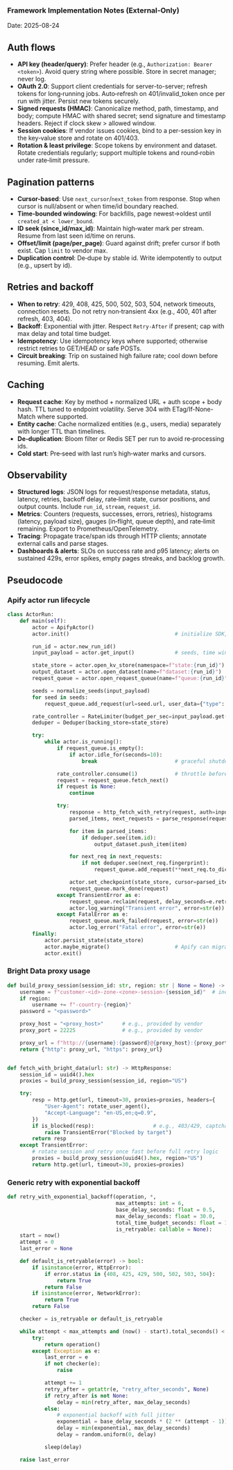 ### Framework Implementation Notes (External‑Only)

Date: 2025-08-24

## Auth flows
- **API key (header/query)**: Prefer header (e.g., `Authorization: Bearer <token>`). Avoid query string where possible. Store in secret manager; never log.
- **OAuth 2.0**: Support client credentials for server-to-server; refresh tokens for long‑running jobs. Auto‑refresh on 401/invalid_token once per run with jitter. Persist new tokens securely.
- **Signed requests (HMAC)**: Canonicalize method, path, timestamp, and body; compute HMAC with shared secret; send signature and timestamp headers. Reject if clock skew > allowed window.
- **Session cookies**: If vendor issues cookies, bind to a per-session key in the key‑value store and rotate on 401/403.
- **Rotation & least privilege**: Scope tokens by environment and dataset. Rotate credentials regularly; support multiple tokens and round‑robin under rate‑limit pressure.

## Pagination patterns
- **Cursor-based**: Use `next_cursor`/`next_token` from response. Stop when cursor is null/absent or when time/id boundary reached.
- **Time-bounded windowing**: For backfills, page newest→oldest until `created_at < lower_bound`.
- **ID seek (since_id/max_id)**: Maintain high‑water mark per stream. Resume from last seen id/time on reruns.
- **Offset/limit (page/per_page)**: Guard against drift; prefer cursor if both exist. Cap `limit` to vendor max.
- **Duplication control**: De‑dupe by stable id. Write idempotently to output (e.g., upsert by id).

## Retries and backoff
- **When to retry**: 429, 408, 425, 500, 502, 503, 504, network timeouts, connection resets. Do not retry non‑transient 4xx (e.g., 400, 401 after refresh, 403, 404).
- **Backoff**: Exponential with jitter. Respect `Retry-After` if present; cap with max delay and total time budget.
- **Idempotency**: Use idempotency keys where supported; otherwise restrict retries to GET/HEAD or safe POSTs.
- **Circuit breaking**: Trip on sustained high failure rate; cool down before resuming. Emit alerts.

## Caching
- **Request cache**: Key by method + normalized URL + auth scope + body hash. TTL tuned to endpoint volatility. Serve 304 with ETag/If-None-Match where supported.
- **Entity cache**: Cache normalized entities (e.g., users, media) separately with longer TTL than timelines.
- **De‑duplication**: Bloom filter or Redis SET per run to avoid re‑processing ids.
- **Cold start**: Pre‑seed with last run’s high‑water marks and cursors.

## Observability
- **Structured logs**: JSON logs for request/response metadata, status, latency, retries, backoff delay, rate‑limit state, cursor positions, and output counts. Include `run_id`, `stream`, `request_id`.
- **Metrics**: Counters (requests, successes, errors, retries), histograms (latency, payload size), gauges (in‑flight, queue depth), and rate‑limit remaining. Export to Prometheus/OpenTelemetry.
- **Tracing**: Propagate trace/span ids through HTTP clients; annotate external calls and parse stages.
- **Dashboards & alerts**: SLOs on success rate and p95 latency; alerts on sustained 429s, error spikes, empty pages streaks, and backlog growth.

## Pseudocode

### Apify actor run lifecycle
```python
class ActorRun:
    def main(self):
        actor = ApifyActor()
        actor.init()                                  # initialize SDK, logging, kv-store, dataset

        run_id = actor.new_run_id()
        input_payload = actor.get_input()             # seeds, time window, auth, feature flags

        state_store = actor.open_kv_store(namespace=f"state:{run_id}")
        output_dataset = actor.open_dataset(name=f"dataset:{run_id}")
        request_queue = actor.open_request_queue(name=f"queue:{run_id}")

        seeds = normalize_seeds(input_payload)
        for seed in seeds:
            request_queue.add_request(url=seed.url, user_data={"type": seed.type})

        rate_controller = RateLimiter(budget_per_sec=input_payload.get("rps", 5))
        deduper = Deduper(backing_store=state_store)

        try:
            while actor.is_running():
                if request_queue.is_empty():
                    if actor.idle_for(seconds=10):
                        break                         # graceful shutdown when work is done

                rate_controller.consume(1)            # throttle before taking a request
                request = request_queue.fetch_next()
                if request is None:
                    continue

                try:
                    response = http_fetch_with_retry(request, auth=input_payload.auth)
                    parsed_items, next_requests = parse_response(request, response)

                    for item in parsed_items:
                        if deduper.see(item.id):
                            output_dataset.push_item(item)

                    for next_req in next_requests:
                        if not deduper.see(next_req.fingerprint):
                            request_queue.add_request(**next_req.to_dict())

                    actor.set_checkpoint(state_store, cursor=parsed_items.last_cursor)
                    request_queue.mark_done(request)
                except TransientError as e:
                    request_queue.reclaim(request, delay_seconds=e.retry_after or 10)
                    actor.log_warning("Transient error", error=str(e))
                except FatalError as e:
                    request_queue.mark_failed(request, error=str(e))
                    actor.log_error("Fatal error", error=str(e))
        finally:
            actor.persist_state(state_store)
            actor.maybe_migrate()                     # Apify can migrate actors across workers
            actor.exit()
```

### Bright Data proxy usage
```python
def build_proxy_session(session_id: str, region: str | None = None) -> dict:
    username = f"customer-<id>-zone-<zone>-session-{session_id}"  # include session pinning
    if region:
        username += f"-country-{region}"
    password = "<password>"

    proxy_host = "<proxy_host>"      # e.g., provided by vendor
    proxy_port = 22225               # e.g., provided by vendor

    proxy_url = f"http://{username}:{password}@{proxy_host}:{proxy_port}"
    return {"http": proxy_url, "https": proxy_url}


def fetch_with_bright_data(url: str) -> HttpResponse:
    session_id = uuid4().hex
    proxies = build_proxy_session(session_id, region="US")

    try:
        resp = http.get(url, timeout=30, proxies=proxies, headers={
            "User-Agent": rotate_user_agent(),
            "Accept-Language": "en-US,en;q=0.9",
        })
        if is_blocked(resp):                   # e.g., 403/429, captcha detected, or honeypot markers
            raise TransientError("Blocked by target")
        return resp
    except TransientError:
        # rotate session and retry once fast before full retry logic
        proxies = build_proxy_session(uuid4().hex, region="US")
        return http.get(url, timeout=30, proxies=proxies)
```

### Generic retry with exponential backoff
```python
def retry_with_exponential_backoff(operation, *,
                                   max_attempts: int = 6,
                                   base_delay_seconds: float = 0.5,
                                   max_delay_seconds: float = 30.0,
                                   total_time_budget_seconds: float = 120.0,
                                   is_retryable: callable = None):
    start = now()
    attempt = 0
    last_error = None

    def default_is_retryable(error) -> bool:
        if isinstance(error, HttpError):
            if error.status in {408, 425, 429, 500, 502, 503, 504}:
                return True
            return False
        if isinstance(error, NetworkError):
            return True
        return False

    checker = is_retryable or default_is_retryable

    while attempt < max_attempts and (now() - start).total_seconds() < total_time_budget_seconds:
        try:
            return operation()
        except Exception as e:
            last_error = e
            if not checker(e):
                raise

            attempt += 1
            retry_after = getattr(e, "retry_after_seconds", None)
            if retry_after is not None:
                delay = min(retry_after, max_delay_seconds)
            else:
                # exponential backoff with full jitter
                exponential = base_delay_seconds * (2 ** (attempt - 1))
                delay = min(exponential, max_delay_seconds)
                delay = random.uniform(0, delay)

            sleep(delay)

    raise last_error
```
